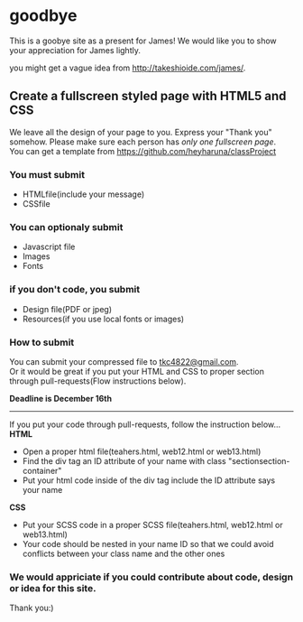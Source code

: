 # goodbye

This is a goobye site as a present for James!
We would like you to show your appreciation for James lightly.

you might get a vague idea from http://takeshioide.com/james/.

## Create a fullscreen styled page with HTML5 and CSS  
We leave all the design of your page to you.  Express your "Thank you" somehow.
Please make sure each person has *only one fullscreen page*.  
You can get a template from https://github.com/heyharuna/classProject  

### You must submit
* HTMLfile(include your message)
* CSSfile


### You can optionaly submit
* Javascript file
* Images
* Fonts


### if you don't code, you submit
  * Design file(PDF or jpeg)
  * Resources(if you use local fonts or images)
  
  

###  How to submit  
You can submit your compressed file to <tkc4822@gmail.com>.  
Or it would be great if you put your HTML and CSS to proper section through pull-requests(Flow instructions below).  

**Deadline is December 16th**

********
   
If you put your code through pull-requests, follow the instruction below...  
**HTML**
  * Open a proper html file(teahers.html, web12.html or web13.html) 
  * Find the div tag an ID attribute of your name with class "sectionsection-container"
  * Put your html code inside of the div tag include the ID attribute says your name

  
**CSS**
  * Put your SCSS code in a proper SCSS file(teahers.html, web12.html or web13.html) 
  * Your code should be nested in your name ID so that we could avoid conflicts between your class name and the other ones  
       

### We would appriciate if you could contribute about code, design or idea for this site.

Thank you:)

